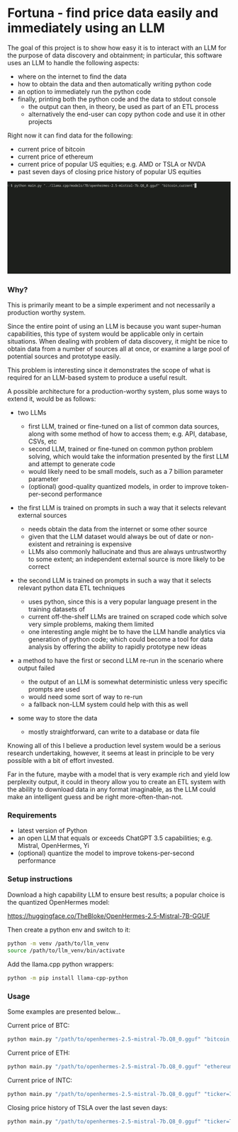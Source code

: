 # Fortuna - find price data easily and immediately using an LLM

The goal of this project is to show how easy it is to interact with an LLM for the purpose of data discovery and obtainment; in particular, this software uses an LLM to handle the following aspects:

* where on the internet to find the data
* how to obtain the data and then automatically writing python code
* an option to immediately run the python code
* finally, printing both the python code and the data to stdout console
    * the output can then, in theory, be used as part of an ETL process
    * alternatively the end-user can copy python code and use it in other projects

Right now it can find data for the following:

* current price of bitcoin
* current price of ethereum
* current price of popular US equities; e.g. AMD or TSLA or NVDA
* past seven days of closing price history of popular US equities

![Demo](readme-fortuna-demo.gif)

### Why?

This is primarily meant to be a simple experiment and not necessarily a production worthy system.

Since the entire point of using an LLM is because you want super-human capabilities, this type of system would be applicable only in certain situations. When dealing with problem of data discovery, it might be nice to obtain data from a number of sources all at once, or examine a large pool of potential sources and prototype easily.

This problem is interesting since it demonstrates the scope of what is required for an LLM-based system to produce a useful result.

A possible architecture for a production-worthy system, plus some ways to extend it, would be as follows:

* two LLMs
    * first LLM, trained or fine-tuned on a list of common data sources, along with some method of how to access them; e.g. API, database, CSVs, etc
    * second LLM, trained or fine-tuned on common python problem solving, which would take the information presented by the first LLM and attempt to generate code
    * would likely need to be small models, such as a 7 billion parameter parameter
    * (optional) good-quality quantized models, in order to improve token-per-second performance

* the first LLM is trained on prompts in such a way that it selects relevant external sources
    * needs obtain the data from the internet or some other source
    * given that the LLM dataset would always be out of date or non-existent and retraining is expensive
    * LLMs also commonly hallucinate and thus are always untrustworthy to some extent; an independent external source is more likely to be correct

* the second LLM is trained on prompts in such a way that it selects relevant python data ETL techniques
    * uses python, since this is a very popular language present in the training datasets of
    * current off-the-shelf LLMs are trained on scraped code which solve very simple problems, making them limited
    * one interesting angle might be to have the LLM handle analytics via generation of python code; which could become a tool for data analysis by offering the ability to rapidly prototype new ideas

* a method to have the first or second LLM re-run in the scenario where output failed
    * the output of an LLM is somewhat deterministic unless very specific prompts are used
    * would need some sort of way to re-run
    * a fallback non-LLM system could help with this as well

* some way to store the data
    * mostly straightforward, can write to a database or data file

Knowing all of this I believe a production level system would be a serious research undertaking, however, it seems at least in principle to be very possible with a bit of effort invested.

Far in the future, maybe with a model that is very example rich and yield low perplexity output, it could in theory allow you to create an ETL system with the ability to download data in any format imaginable, as the LLM could make an intelligent guess and be right more-often-than-not.

### Requirements

* latest version of Python
* an open LLM that equals or exceeds ChatGPT 3.5 capabilities; e.g. Mistral, OpenHermes, Yi
* (optional) quantize the model to improve tokens-per-second performance

### Setup instructions

Download a high capability LLM to ensure best results; a popular choice is the quantized OpenHermes model:

https://huggingface.co/TheBloke/OpenHermes-2.5-Mistral-7B-GGUF

Then create a python env and switch to it:

```bash
python -m venv /path/to/llm_venv
source /path/to/llm_venv/bin/activate
```

Add the llama.cpp python wrappers:

```bash
python -m pip install llama-cpp-python
```

### Usage

Some examples are presented below...

Current price of BTC:

```bash
python main.py "/path/to/openhermes-2.5-mistral-7b.Q8_0.gguf" "bitcoin,current"
```

Current price of ETH:

```bash
python main.py "/path/to/openhermes-2.5-mistral-7b.Q8_0.gguf" "ethereum,current"
```

Current price of INTC:

```bash
python main.py "/path/to/openhermes-2.5-mistral-7b.Q8_0.gguf" "ticker=INTC,current"
```

Closing price history of TSLA over the last seven days:

```bash
python main.py "/path/to/openhermes-2.5-mistral-7b.Q8_0.gguf" "ticker=TSLA,previous_seven_days"
```
